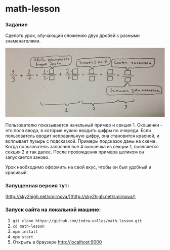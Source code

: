 math-lesson
===========

### Задание 

Сделать урок, обучающий сложению двух дробей с разными знаменателями.

<img src="https://github.com/indra-uolles/math-lesson/raw/master/test.jpeg"/>

Пользователю показывается начальный пример и секция 1. Окошечки - это поля ввода, в которые нужно вводить цифры по очереди. Если пользователь вводит неправильную цифру, она становится красной, и всплывает пузырь с подсказкой. Примеры подсказок даны на схеме. Когда пользователь заполнил все 4 окошечка из секции 1, появляется секция 2  и так далее. После прохождения примера целиком он запускается заново. 

Урок необходимо оформить на свой вкус, чтобы он был удобный и красивый.

### Запущенная версия тут:
[http://sky2high.net/smirnova/](http://sky2high.net/smirnova/)


### Запуск сайта на локальной машине:

1. `git clone https://github.com/indra-uolles/math-lesson.git`
2. `cd math-lesson`
3. `npm install`
4. `npm start`
5. Открыть в браузере [http://localhost:9000](http://localhost:9000)